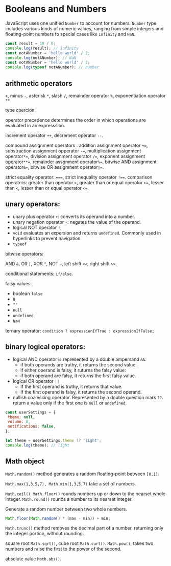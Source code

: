 # Booleans and Numbers

JavaScript uses one unified `Number` to account for numbers.
`Number` type includes various kinds of numeric values, ranging from simple integers and floating-point numbers to special cases like `Infinity` and `NaN`.

```javascript
const result = 10 / 0; 
console.log(result); // Infinity
const notANumber = 'hello world' / 2;
console.log(notANumber); // NaN
const notANumber = 'hello world' / 2;
console.log(typeof notANumber); // number
```

## arithmetic operators

`+`, minus `-`, asterisk `*`, slash `/`, remainder operator `%`, exponentiation operator `**`

type coercion.

operator precedence determines the order in which operations are evaluated in an expresssion.

increment operator `++`, decrement operator `--`.

compound assignment operators : addition assignment operator `+=`, substraction assignment opperator `-=`, multiplication assignment operator`*=`, division assignment operator `/=`, exponent assignment operator`**=`, remainder assgnment operator`%=`, bitwise AND assignment operator`&=`, bitwise OR assignment operator`|=`.

strict equality operator: `===`, strict inequality operator `!==`.
comparison operators: greater than operator `>`, greater than or equal operator `>=`, lesser than `<`, lesser than or equal operator `<=`.

## unary operators:

- unary plus operator `+`: converts its operand into a number.
- unary negation operator `-`: negates the value of the operand.
- logical NOT operator `!`;
- `void` evaluates an expersion and returns `undefined`. Commonly used in hyperlinks to prevent navigation.
- `typeof`

bitwise operators:

AND `&`, OR `|`, XOR `^`, NOT `~`, left shift `<<`, right shift `>>`.

conditional statements: `if/else`.

falsy values:

- boolean `false`
- `0`
- `""`
- `null`
- `undefined`
- `NaN`

ternary operator: `condition ? expressionIfTrue : expressionIfFalse;`

## binary logical operators:

- logical AND operator is represented by a double ampersand `&&`.
  - if both operands are truthy, it returns the second value.
  - if either operand is falsy, it ruturns the falsy value:
  - if both operand are falsy, it returns the first falsy value.
- logical OR operator `||`
  - If the first operand is truthy, it returns that value.
  - If the first operand is falsy, it returns the second operand.
- nullish coalescing operator. Represented by a double question mark `??`. return a value only if the first one is `null` or `undefined`.

```javascript
const userSettings = {
 theme: null,
 volume: 0,
 notifications: false,
};

let theme = userSettings.theme ?? 'light';
console.log(theme); // light
```

## Math object

`Math.random()` method generates a random floating-point between `[0,1)`.

`Math.max(1,3,5,7), Math.min(1,3,5,7)` take a set of numbers.

`Math.ceil() Math.floor()` rounds numbers up or down to the nearset whole integer. `Math.round()` rounds a number to its nearset integer.

Generate a random number between two whole numbers.

```javascript
Math.floor(Math.random() * (max - min)) + min;
```

`Math.trunc()` method removes the decimal part of a number, returning only the integer portion, without rounding.

square root `Math.sqrt()`, cube root `Math.curt()`. `Math.pow()`, takes two numbers and raise the first to the power of the second.

absolute value `Math.abs()`.
